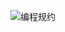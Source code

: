 ![编程规约](https://cdn.jsdelivr.net/gh/cjing9017/Files@main/img/%E7%BC%96%E7%A8%8B%E8%A7%84%E7%BA%A6.svg)

